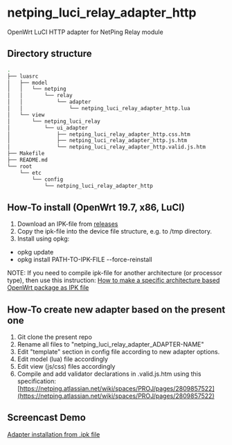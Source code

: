 # netping_luci_relay_adapter_http

OpenWrt LuCI HTTP adapter for NetPing Relay module

## Directory structure

```bash
.
├── luasrc
│   ├── model
│   │   └── netping
│   │       └── relay
│   │           └── adapter
│   │               └── netping_luci_relay_adapter_http.lua
│   └── view
│       └── netping_luci_relay
│           └── ui_adapter
│               ├── netping_luci_relay_adapter_http.css.htm
│               ├── netping_luci_relay_adapter_http.js.htm
│               └── netping_luci_relay_adapter_http.valid.js.htm
├── Makefile
├── README.md
└── root
    └── etc
        └── config
            └── netping_luci_relay_adapter_http
```

## How-To install (OpenWrt 19.7, x86, LuCI)

1. Download an IPK-file from [releases](https://github.com/antoncom/netping_luci_relay_adapter_http/releases)
2. Copy the ipk-file into the device file structure, e.g. to /tmp directory.
3. Install using opkg:
* opkg update
* opkg install PATH-TO-IPK-FILE --force-reinstall

NOTE:
If you need to compile ipk-file for another architecture (or processor type), then use this instruction: [How to make a specific architecture based OpenWrt package as IPK file](https://netping.atlassian.net/wiki/spaces/PROJ/pages/3194945556/LuCI+.ipk)


## How-To create new adapter based on the present one

1. Git clone the present repo
2. Rename all files to "netping_luci_relay_adapter_ADAPTER-NAME"
3. Edit "template" section in config file according to new adapter options.
4. Edit model (lua) file accordingly
5. Edit view (js/css) files accordingly
6. Compile and add validator declarations in .valid.js.htm using this specification: [https://netping.atlassian.net/wiki/spaces/PROJ/pages/2809857522](https://netping.atlassian.net/wiki/spaces/PROJ/pages/2809857522)

## Screencast Demo

[Adapter installation from .ipk file](https://www.youtube.com/watch?v=Qj2uZqPfCm4)
